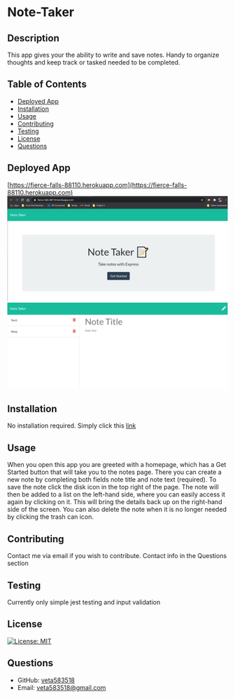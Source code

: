 # Note-Taker

## Description

This app gives your the ability to write and save notes. Handy to organize thoughts and keep track or tasked needed to be completed.

## Table of Contents

- [Deployed App](#deployedApp)
- [Installation](#installation)
- [Usage](#usage)
- [Contributing](#contributing)
- [Testing](#testing)
- [License](#license)
- [Questions](#questions)

## Deployed App

[https://fierce-falls-88110.herokuapp.com](https://fierce-falls-88110.herokuapp.com)
![homepage](https://github.com/veta583518/Note-Taker/blob/main/public/assets/images/screenshot1.PNG)
![notesPage](https://github.com/veta583518/Note-Taker/blob/main/public/assets/images/screenshot2.PNG)

## Installation

No installation required. Simply click this [link](https://fierce-falls-88110.herokuapp.com)

## Usage

When you open this app you are greeted with a homepage, which has a Get Started button that will take you to the notes page. There you can create a new note by completing both fields note title and note text (required). To save the note click the disk icon in the top right of the page. The note will then be added to a list on the left-hand side, where you can easily access it again by clicking on it. This will bring the details back up on the right-hand side of the screen. You can also delete the note when it is no longer needed by clicking the trash can icon.

## Contributing

Contact me via email if you wish to contribute. Contact info in the Questions section

## Testing

Currently only simple jest testing and input validation

## License

[![License: MIT](https://img.shields.io/badge/License-MIT-yellow.svg)](https://opensource.org/licenses/MIT)

## Questions

- GitHub: [veta583518](https://github.com/veta583518)
- Email: [veta583518@gmail.com](mailto:veta583518@gmail.com)
